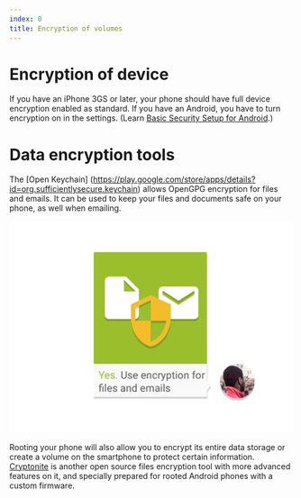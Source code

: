 ```yaml
---
index: 0
title: Encryption of volumes
---
```

# Encryption of device
If you have an iPhone 3GS or later, your phone should have full device encryption enabled as standard. If you have an Android, you have to turn encryption on in the settings. (Learn [Basic Security Setup for Android](umbrella://lesson/android).)

# Data encryption tools

The [Open Keychain] (https://play.google.com/store/apps/details?id=org.sufficientlysecure.keychain)  allows OpenGPG encryption for files and emails. It can be used to keep your files and documents safe on your phone, as well when emailing.  

![image](mobileexp2.png)

Rooting your phone will also allow you to encrypt its entire data storage or create a volume on the smartphone to protect certain information. [Cryptonite](https://code.google.com/p/cryptonite/) is another open source files encryption tool with more advanced features on it, and specially prepared for rooted Android phones with a custom firmware.